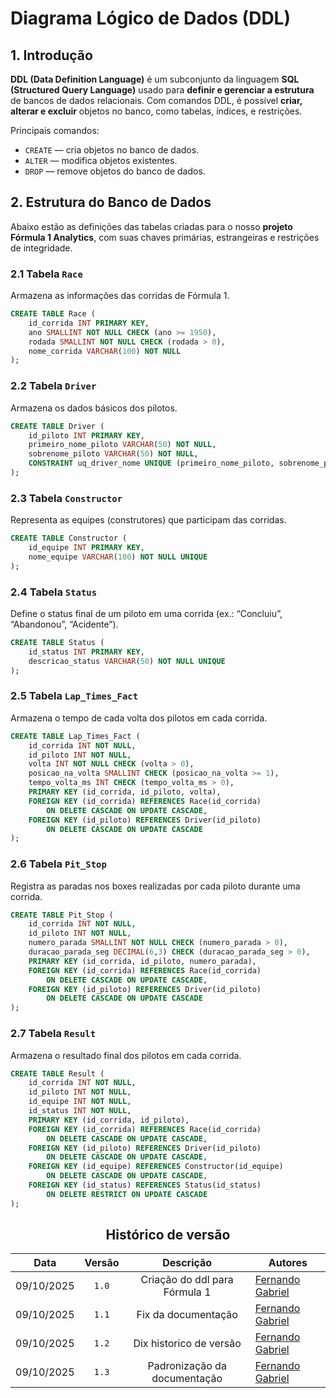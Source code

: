 #  Diagrama Lógico de Dados (DDL)

## 1. Introdução

**DDL (Data Definition Language)** é um subconjunto da linguagem **SQL (Structured Query Language)** usado para **definir e gerenciar a estrutura** de bancos de dados relacionais.
Com comandos DDL, é possível **criar, alterar e excluir** objetos no banco, como tabelas, índices, e restrições.

Principais comandos:

* `CREATE` — cria objetos no banco de dados.
* `ALTER` — modifica objetos existentes.
* `DROP` — remove objetos do banco de dados.


## 2. Estrutura do Banco de Dados

Abaixo estão as definições das tabelas criadas para o nosso **projeto Fórmula 1 Analytics**, com suas chaves primárias, estrangeiras e restrições de integridade.


### 2.1 Tabela `Race`
Armazena as informações das corridas de Fórmula 1.
```sql
CREATE TABLE Race (
    id_corrida INT PRIMARY KEY,
    ano SMALLINT NOT NULL CHECK (ano >= 1950),
    rodada SMALLINT NOT NULL CHECK (rodada > 0),
    nome_corrida VARCHAR(100) NOT NULL
);
```


### 2.2 Tabela `Driver`
Armazena os dados básicos dos pilotos.
```sql
CREATE TABLE Driver (
    id_piloto INT PRIMARY KEY,
    primeiro_nome_piloto VARCHAR(50) NOT NULL,
    sobrenome_piloto VARCHAR(50) NOT NULL,
    CONSTRAINT uq_driver_nome UNIQUE (primeiro_nome_piloto, sobrenome_piloto)
);
```


### 2.3 Tabela `Constructor`
Representa as equipes (construtores) que participam das corridas.
```sql
CREATE TABLE Constructor (
    id_equipe INT PRIMARY KEY,
    nome_equipe VARCHAR(100) NOT NULL UNIQUE
);
```



### 2.4 Tabela `Status`
Define o status final de um piloto em uma corrida (ex.: “Concluiu”, “Abandonou”, “Acidente”).

```sql
CREATE TABLE Status (
    id_status INT PRIMARY KEY,
    descricao_status VARCHAR(50) NOT NULL UNIQUE
);

```

### 2.5 Tabela `Lap_Times_Fact`
Armazena o tempo de cada volta dos pilotos em cada corrida.
```sql
CREATE TABLE Lap_Times_Fact (
    id_corrida INT NOT NULL,
    id_piloto INT NOT NULL,
    volta INT NOT NULL CHECK (volta > 0),
    posicao_na_volta SMALLINT CHECK (posicao_na_volta >= 1),
    tempo_volta_ms INT CHECK (tempo_volta_ms > 0),
    PRIMARY KEY (id_corrida, id_piloto, volta),
    FOREIGN KEY (id_corrida) REFERENCES Race(id_corrida)
        ON DELETE CASCADE ON UPDATE CASCADE,
    FOREIGN KEY (id_piloto) REFERENCES Driver(id_piloto)
        ON DELETE CASCADE ON UPDATE CASCADE
);
```

### 2.6 Tabela `Pit_Stop`
Registra as paradas nos boxes realizadas por cada piloto durante uma corrida.
```sql
CREATE TABLE Pit_Stop (
    id_corrida INT NOT NULL,
    id_piloto INT NOT NULL,
    numero_parada SMALLINT NOT NULL CHECK (numero_parada > 0),
    duracao_parada_seg DECIMAL(6,3) CHECK (duracao_parada_seg > 0),
    PRIMARY KEY (id_corrida, id_piloto, numero_parada),
    FOREIGN KEY (id_corrida) REFERENCES Race(id_corrida)
        ON DELETE CASCADE ON UPDATE CASCADE,
    FOREIGN KEY (id_piloto) REFERENCES Driver(id_piloto)
        ON DELETE CASCADE ON UPDATE CASCADE
);
```



### 2.7 Tabela `Result`

Armazena o resultado final dos pilotos em cada corrida.

```sql
CREATE TABLE Result (
    id_corrida INT NOT NULL,
    id_piloto INT NOT NULL,
    id_equipe INT NOT NULL,
    id_status INT NOT NULL,
    PRIMARY KEY (id_corrida, id_piloto),
    FOREIGN KEY (id_corrida) REFERENCES Race(id_corrida)
        ON DELETE CASCADE ON UPDATE CASCADE,
    FOREIGN KEY (id_piloto) REFERENCES Driver(id_piloto)
        ON DELETE CASCADE ON UPDATE CASCADE,
    FOREIGN KEY (id_equipe) REFERENCES Constructor(id_equipe)
        ON DELETE CASCADE ON UPDATE CASCADE,
    FOREIGN KEY (id_status) REFERENCES Status(id_status)
        ON DELETE RESTRICT ON UPDATE CASCADE
);
```


<center>

## Histórico de versão

</center>

<div style="margin: 0 auto; width: fit-content;">



|    Data    | Versão |                 Descrição                 | Autores                                                                                                                                                                                                 |
|:----------:|:------:|:-----------------------------------------:| ------------------------------------------------------------------------------------------------------------------------------------------------------------------------------------------------------- |
| 09/10/2025 | `1.0`  |        Criação do ddl para Fórmula 1          | [Fernando Gabriel](https://github.com/show-dawn)
| 09/10/2025 | `1.1`  |      Fix da documentação           | [Fernando Gabriel](https://github.com/show-dawn)
| 09/10/2025 | `1.2`  |      Dix historico de versão       | [Fernando Gabriel](https://github.com/show-dawn)
| 09/10/2025 | `1.3`  |      Padronização da documentação  | [Fernando Gabriel](https://github.com/show-dawn)